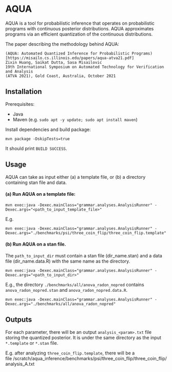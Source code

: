 # AQUA

AQUA is a tool for probabilistic inference that operates on probabilistic programs with continuous posterior distributions. 
AQUA approximates programs via an efficient quantization of the continuous distributions. 

The paper describing the methodology behind AQUA: 

    (AQUA: Automated Quantized Inference for Probabilistic Programs)[https://misailo.cs.illinois.edu/papers/aqua-atva21.pdf]
    Zixin Huang, Saikat Dutta, Sasa Misailovic
    19th International Symposium on Automated Technology for Verification and Analysis
    (ATVA 2021), Gold Coast, Australia, October 2021
    
    


## Installation

Prerequisites:

* Java
* Maven (e.g. `sudo apt -y update; sudo apt install maven`)

Install dependencies and build package:

    mvn package -DskipTests=true

It should print `BUILD SUCCESS`.


## Usage

AQUA can take as input either (a) a template file, or (b) a directory containing stan file and data. 

#### (a) Run AQUA on a template file: 
    
    mvn exec:java -Dexec.mainClass="grammar.analyses.AnalysisRunner" -Dexec.args="<path_to_input_template_file>"
    
E.g. 

    mvn exec:java -Dexec.mainClass="grammar.analyses.AnalysisRunner" -Dexec.args="./benchmarks/psi/three_coin_flip/three_coin_flip.template"
    

#### (b) Run AQUA on a stan file. 
The `path_to_input_dir` must contain a stan file (dir_name.stan) and a data file (dir_name.data.R) with the same name as the directory.
    
    mvn exec:java -Dexec.mainClass="grammar.analyses.AnalysisRunner" -Dexec.args="<path_to_input_dir>"
    
E.g., the directory `./benchmarks/all/anova_radon_nopred` contains `anova_radon_nopred.stan` and `anova_radon_nopred.data.R`.

    mvn exec:java -Dexec.mainClass="grammar.analyses.AnalysisRunner" -Dexec.args="./benchmarks/all/anova_radon_nopred"



## Outputs

For each parameter, there will be an output `analysis_<param>.txt` file storing the quantized posterior. It is under the same directory as the input `*.template` or `*.stan` file.

E.g. after analyzing `three_coin_flip.template`, there will be a file /scratch/aqua_inference/benchmarks/psi/three_coin_flip/three_coin_flip/analysis_A.txt
